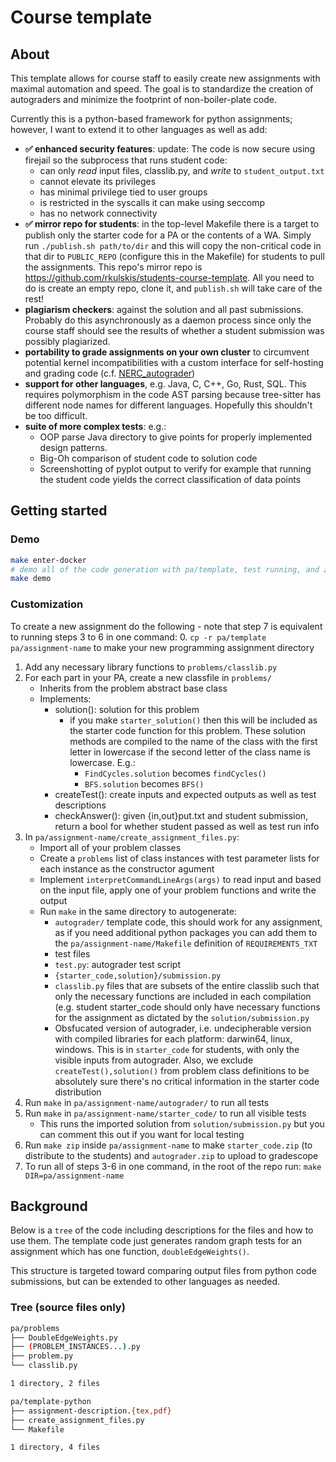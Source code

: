 # Course template
## About
This template allows for course staff to easily create new assignments with
maximal automation and speed. The goal is to standardize the creation of
autograders and minimize the footprint of non-boiler-plate code.

Currently this is a python-based framework for python assignments; however, I
want to extend it to other languages as well as add:
 * **✅ enhanced security features**: update: The code is now secure using
   firejail so the subprocess that runs student code:
   * can only *read* input files, classlib.py, and *write* to
     `student_output.txt`
   * cannot elevate its privileges
   * has minimal privilege tied to user groups
   * is restricted in the syscalls it can make using seccomp
   * has no network connectivity
 * **✅ mirror repo for students**: in the top-level Makefile there is a target
   to publish only the starter code for a PA or the contents of a WA. Simply run
   `./publish.sh path/to/dir` and this will copy the non-critical code in that
   dir to `PUBLIC_REPO` (configure this in the Makefile) for students to pull
   the assignments.  This repo's mirror repo is
   <https://github.com/rkulskis/students-course-template>. All you need to do is
   create an empty repo, clone it, and `publish.sh` will take care of the rest!
 * **plagiarism checkers**: against the solution and all past
 submissions. Probably do this asynchronously as a daemon process since only the
 course staff should see the results of whether a student submission was
 possibly plagiarized.
 * **portability to grade assignments on your own cluster** to circumvent
   potential kernel incompatibilities with a custom interface for self-hosting
   and grading code
   (c.f. [NERC_autograder](https://github.com/OpenOSOrg/NERCautograder))
 * **support for other languages**, e.g. Java, C, C++, Go, Rust, SQL. This
 requires polymorphism in the code AST parsing because tree-sitter has different
 node names for different languages. Hopefully this shouldn't be too difficult.
 * **suite of more complex tests**: e.g.:
	 * OOP parse Java directory to give points for properly implemented design
	 patterns.
	 * Big-Oh comparison of student code to solution code
	 * Screenshotting of pyplot output to verify for example that running the
	 student code yields the correct classification of data points
 
## Getting started
### Demo
```bash
make enter-docker
# demo all of the code generation with pa/template, test running, and zipping
make demo
```

### Customization
To create a new assignment do the following - note that step 7 is equivalent to
running steps 3 to 6 in one command:
0. `cp -r pa/template pa/assignment-name` to make your new programming
assignment directory
1. Add any necessary library functions to `problems/classlib.py`
2. For each part in your PA, create a new classfile in `problems/`
   * Inherits from the problem abstract base class
   * Implements:
	 * solution(): solution for this problem
		 * if you make `starter_solution()` then this will be included as the
		 starter code function for this problem. These solution methods are
		 compiled to the name of the class with the first letter in lowercase if
		 the second letter of the class name is lowercase. E.g.:
			 * `FindCycles.solution` becomes `findCycles()`
			 * `BFS.solution` becomes `BFS()`
	 * createTest(): create inputs and expected outputs as well as test
	 descriptions
	 * checkAnswer(): given {in,out}put.txt and student submission, return a
	 bool for whether student passed as well as test run info
3. In `pa/assignment-name/create_assignment_files.py`:
   * Import all of your problem classes
   * Create a `problems` list of class instances with test parameter lists for
   each instance as the constructor agument
   * Implement `interpretCommandLineArgs(args)` to read input and based on the
   input file, apply one of your problem functions and write the output
   * Run `make` in the same directory to autogenerate:
	 * `autograder/` template code, this should work for any assignment, as if
	 you need additional python packages you can add them to the
	 `pa/assignment-name/Makefile` definition of `REQUIREMENTS_TXT`
	 * test files
	 * `test.py`: autograder test script
	 * `{starter_code,solution}/submission.py`
	 * `classlib.py` files that are subsets of the entire classlib such that
	 only the necessary functions are included in each compilation (e.g. student
	 starter_code should only have necessary functions for the assignment as
	 dictated by the `solution/submission.py`
	 * Obsfucated version of autograder, i.e. undecipherable version with
	 compiled libraries for each platform: darwin64, linux, windows. This is in
	 `starter_code` for students, with only the visible inputs from
	 autograder. Also, we exclude `createTest(),solution()` from problem class
	 definitions to be absolutely sure there's no critical information in the
	 starter code distribution
4. Run `make` in `pa/assignment-name/autograder/` to run all tests
5. Run `make` in `pa/assignment-name/starter_code/` to run all visible tests
   * This runs the imported solution from `solution/submission.py` but you can
   comment this out if you want for local testing
6. Run `make zip` inside `pa/assignment-name` to make `starter_code.zip` (to
distribute to the students) and `autograder.zip` to upload to gradescope
7. To run all of steps 3-6 in one command, in the root of the repo run: `make
DIR=pa/assignment-name`

## Background
Below is a `tree` of the code including descriptions for the files and how to
use them. The template code just generates random graph tests for an assignment
which has one function, `doubleEdgeWeights()`.

This structure is targeted toward comparing output files from python code
submissions, but can be extended to other languages as needed.
 
### Tree (source files only)
```bash
pa/problems
├── DoubleEdgeWeights.py
├── (PROBLEM_INSTANCES...).py
├── problem.py
└── classlib.py

1 directory, 2 files

pa/template-python
├── assignment-description.{tex,pdf}
├── create_assignment_files.py
└── Makefile

1 directory, 4 files
```


